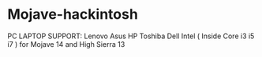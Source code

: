 # Mojave-hackintosh
PC LAPTOP SUPPORT:  Lenovo Asus  HP Toshiba Dell Intel ( Inside Core i3 i5 i7 ) for Mojave 14 and High Sierra 13  
